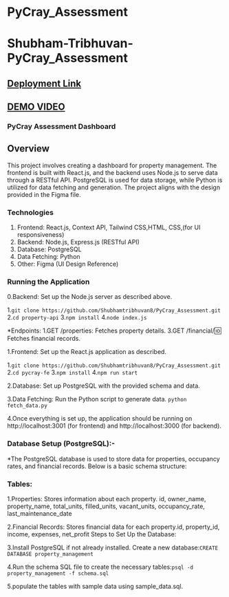 # PyCray_Assessment

# Shubham-Tribhuvan-PyCray_Assessment

## [Deployment Link](https://py-cray-assessment.vercel.app)

## [DEMO VIDEO](https://www.loom.com/share/11d495a6ab714056af06b31caa0a1444?sid=9734f4b2-6978-4790-9ea6-4b5687b46683)

### PyCray Assessment Dashboard

## Overview

This project involves creating a dashboard for property management. The frontend is built with React.js, and the backend uses Node.js to serve data through a RESTful API. PostgreSQL is used for data storage, while Python is utilized for data fetching and generation. The project aligns with the design provided in the Figma file.


### Technologies

1) Frontend: React.js, Context API, Tailwind CSS,HTML, CSS,(for UI responsiveness)
2) Backend: Node.js, Express.js (RESTful API)
3) Database: PostgreSQL
4) Data Fetching: Python
5) Other: Figma (UI Design Reference)

### Running the Application
 0.Backend: Set up the Node.js server as described above. 

1.`git clone https://github.com/Shubhamtribhuvan8/PyCray_Assessment.git`
2.`cd property-api`
3.`npm install`
4.`node index.js`

*Endpoints:
1.GET /properties: Fetches property details.
3.GET /financial/:id: Fetches financial records.

 1.Frontend: Set up the React.js application as described. 

1.`git clone https://github.com/Shubhamtribhuvan8/PyCray_Assessment.git`
2.`cd pycray-fe`
3.`npm install`
4.`npm run start`
 
2.Database: Set up PostgreSQL with the provided schema and data. 



3.Data Fetching: Run the Python script to generate data. 
`python fetch_data.py `

4.Once everything is set up, the application should be running on http://localhost:3001 (for frontend) and http://localhost:3000 (for backend).



### Database Setup (PostgreSQL):-

*The PostgreSQL database is used to store data for properties, occupancy rates, and financial records. Below is a basic schema structure:

### Tables:

1.Properties: Stores information about each property.
id, owner_name, property_name, total_units, filled_units, vacant_units, occupancy_rate, last_maintenance_date

2.Financial Records: Stores financial data for each property.id, property_id, income, expenses, net_profit
Steps to Set Up the Database:

3.Install PostgreSQL if not already installed.
Create a new database:`CREATE DATABASE property_management`

4.Run the schema SQL file to create the necessary tables:`psql -d property_management -f schema.sql`

5.populate the tables with sample data using sample_data.sql.

